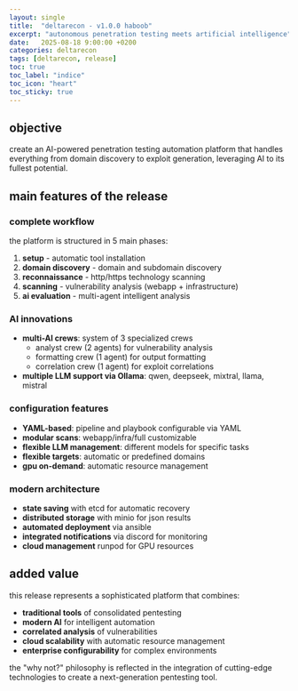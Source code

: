 ```yaml
---
layout: single
title:  "deltarecon - v1.0.0 haboob"
excerpt: "autonomous penetration testing meets artificial intelligence"
date:   2025-08-18 9:00:00 +0200
categories: deltarecon
tags: [deltarecon, release]
toc: true
toc_label: "indice"
toc_icon: "heart"
toc_sticky: true
---
```


## objective
create an AI-powered penetration testing automation platform that handles everything from domain discovery to exploit generation, leveraging AI to its fullest potential.

## main features of the release

### complete workflow
the platform is structured in 5 main phases:

1. **setup** - automatic tool installation
2. **domain discovery** - domain and subdomain discovery 
3. **reconnaissance** - http/https technology scanning
4. **scanning** - vulnerability analysis (webapp + infrastructure)
5. **ai evaluation** - multi-agent intelligent analysis

### AI innovations
- **multi-AI crews**: system of 3 specialized crews
  - analyst crew (2 agents) for vulnerability analysis
  - formatting crew (1 agent) for output formatting  
  - correlation crew (1 agent) for exploit correlations
- **multiple LLM support via Ollama**: qwen, deepseek, mixtral, llama, mistral

### configuration features
- **YAML-based**: pipeline and playbook configurable via YAML
- **modular scans**: webapp/infra/full customizable
- **flexible LLM management**: different models for specific tasks
- **flexible targets**: automatic or predefined domains
- **gpu on-demand**: automatic resource management

### modern architecture
- **state saving** with etcd for automatic recovery
- **distributed storage** with minio for json results
- **automated deployment** via ansible
- **integrated notifications** via discord for monitoring
- **cloud management** runpod for GPU resources

## added value

this release represents a sophisticated platform that combines:
- **traditional tools** of consolidated pentesting
- **modern AI** for intelligent automation  
- **correlated analysis** of vulnerabilities
- **cloud scalability** with automatic resource management
- **enterprise configurability** for complex environments

the "why not?" philosophy is reflected in the integration of cutting-edge technologies to create a next-generation pentesting tool.